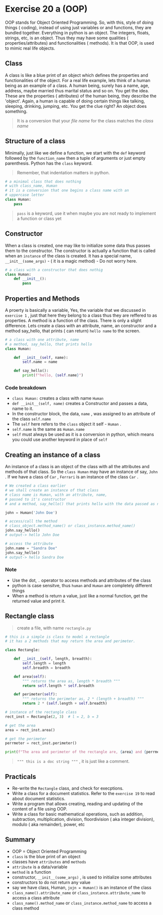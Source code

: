 # Exercise 20 a (OOP)
OOP stands for Object Oriented Programming. So, with this, style of doing things ( coding), instead of using just variables or and functions, they are bundled together. Everything in python is an object. The integers, floats, strings, etc, is an object. Thus they may have some qualities ( properties/attributes) and functionalities ( methods). It is that OOP, is used to mimic real life objects.

## Class

A class is like a blue print of an object which defines the properties and functionalities of the object. For a real life example, lets think of a human being as an example of a class. A human being, surely has a name, age, address, maybe married thus marital status and so on. You get the idea. These are the properties ( attributes) of the human being, they describe the 'object'. Again, a human is capable of doing certain things like talking, sleeping, drinking, jumping, etc. You get the clue right? An object does something.

> It is a conversion that your _file name_ for the class matches the _class name_

## Structure of a class

Minimally, just like we define a function, we start with the `def` keyword followed by the `function_name` then a tuple of arguments or just empty parenthesis. Python has the `class` keyword.

> Remember, that indentation matters in python.

``` python
# a minimal class that does nothing
# with class_name, Human
# it is a conversion that one begins a class name with an 
# uppercase letter
class Human:
    pass
```

> `pass` is a keyword, use it when maybe you are not ready to implement a function or class yet

## Constructor

When a class is created, one may like to initialize some data thus passes them to the constructor. The constructor is actually a function that is called when an `instance` of the class is created. It has a special name, `__init__(some_args)` - ( it is a magic method) - Do not worry here.

``` python
# a class with a constructor that does nothig
class Human:
    def __init__():
        pass
```

## Properties and Methods

A proerty is basically a variable, Yes, the variable that we discussed in `exercise 1` , just that here they belong to a class thus they are reffered to as properties.
A method is a function of the class. There is only a slight difference. Lets create a class with an attribute, name, an constructor and a method say_hello, that prints ( can return) `hello name` to the screen.

``` python
# a class with one attribute, name
# a method, say_hello, that prints hello
class Human:

    def __init__(self, name):
        self.name = name

    def say_hello():
        print(f"hello, {self.name}")
```

### Code breakdown

* `class Human:` creates a class with name `Human` 
* `def __init__(self, name)` creates a Constructor and passes a data, name to it.
* In the constructor block, the data, `name` , was assigned to an attribute of the class `self.name` 
* The `self` here refers to the `class` object it self - `Human` .
* `self.name` is the same as `Human.name` 
* `self` must always be used as it is a conversion in python, which means you could use another keyword in place of `self` 

## Creating an instance of a class

An instance of a class is an object of the class with all the attributes and methods of that class. So the `class Human` may have an instance of say, `John` . If we have a class of `Car` , `Ferrari` is an instance of the class `Car` .

``` python
# We created a class earlier
# we shall create an instance of that class
# class name is Human, with an attribute, name,
# passed to it's constructor
# and a method, say_hello() that prints hello with the data passed as name.

john = Human('John Doe')

# access/call the method
# class_object.method_name() or class_instance.method_name()
john.say_hello()
# output-> hello John Doe

# access the attribute
john.name = "Sandra Doe"
john.say_hello()
# output-> hello Sandra Doe
```

### Note

* Use the dot, `.` operator to access methods and attributes of the class
* python is case sensitve, thus `human` and `Human` are completely different things
* When a method is return a value, just like a normal function, get the returned value and print it.

## Rectangle class

> create a file, with name `rectangle.py` 

``` python
# this is a simple is class to model a rectangle
# it has a 2 methods that may return the area and perimeter.

class Rectangle:

    def __init__(self, length, breadth):
        self.length = length
        self.breadth = breadth

    def area(self):
        """ returns the area as, length * breadth """
        return self.length * self.breadth

    def perimeter(self):
        """ returns the perimeter as, 2 * (length + breadth) """
        return 2 * (self.length + self.breadth)

# instance of the rectangle class
rect_inst = Rectangle(2, 3)  # l = 2, b = 3

# get the area
area = rect_inst.area()

# get the perimeter
perrmeter = rect_inst.perimeter()

print(f"The area and perimeter of the rectangle are, {area} and {perrmeter} respectively")
```

> `""" this is a doc string """` , it is just like a comment.

## Practicals

* Re-write the `Rectangle` class, and check for execptions.
* Write a class for a document statistics. Refer to the `exercise 19` to read about document statistics.
* Write a program that allows creating, reading and updating of the content of a file using OOP.
* Write a class for basic mathematical operations, such as addition, subtraction, multiplication, division, floordivision ( aka integer division), modulo ( aka remainder), power, etc

## Summary

* OOP = Object Oriented Programming
* `class` is the blue print of an object
* classes have `attributes` and `methods` 
* `attribute` is a data/variable
* `method` is a function
* constructor, `__init__(some_args)` , is used to initialize some attributes
* constructors to do not return any value
* say we have class, Human, `jojn = Human()` is an instance of the class
* `class_name().attribute_name` or `class_instance.attribute_name` to access a class attribute
* `class_name().method_name` or `class_instance.method_name` to access a class method

